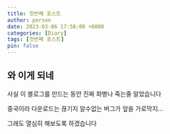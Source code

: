 ```yaml
---
title: 첫번째 포스트
author: person
date: 2023-03-06 17:58:00 +0800
categories: [Diary]
tags: [첫번째 포스트]
pin: false
---
```


## 와 이게 되네
사실 이 블로그를 만드는 동안 진짜 화병나 죽는줄 알았습니다

중국이라 다운로드는 끊기지 알수없는 버그가 앞을 가로막지... 

그래도 열심히 해보도록 하겠습니다
